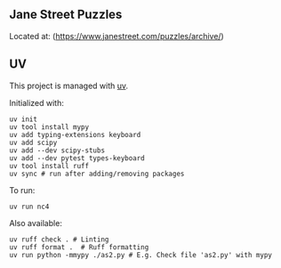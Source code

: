 ## Jane Street Puzzles

Located at: (https://www.janestreet.com/puzzles/archive/)


## UV
This project is managed with [uv](https://github.com/astral-sh/uv).

Initialized with:
```
uv init
uv tool install mypy
uv add typing-extensions keyboard
uv add scipy
uv add --dev scipy-stubs
uv add --dev pytest types-keyboard
uv tool install ruff
uv sync # run after adding/removing packages
```

To run:
```
uv run nc4
```

Also available:
```
uv ruff check . # Linting
uv ruff format .  # Ruff formatting
uv run python -mmypy ./as2.py # E.g. Check file 'as2.py' with mypy
```
